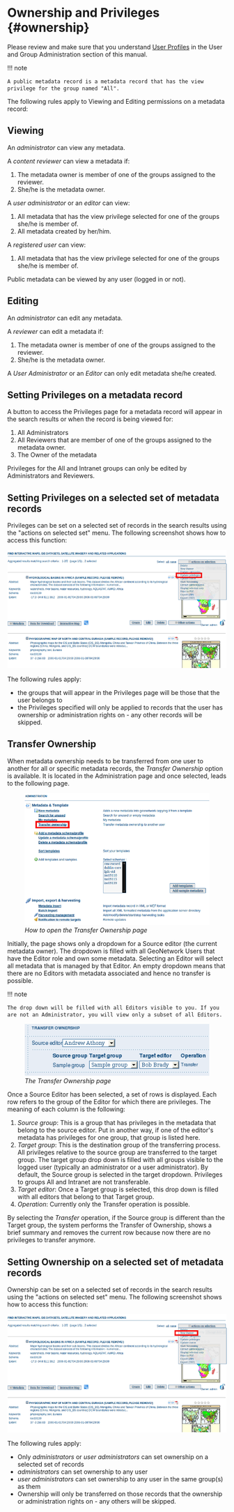# Ownership and Privileges {#ownership}

Please review and make sure that you understand [User Profiles](../../admin/usersandgroups/index.md#user_profiles) in the User and Group Administration section of this manual.

!!! note

    A public metadata record is a metadata record that has the view privilege for the group named "All".


The following rules apply to Viewing and Editing permissions on a metadata record:

## Viewing

An *administrator* can view any metadata.

A *content reviewer* can view a metadata if:

1.  The metadata owner is member of one of the groups assigned to the reviewer.
2.  She/he is the metadata owner.

A *user administrator* or an *editor* can view:

1.  All metadata that has the view privilege selected for one of the groups she/he is member of.
2.  All metadata created by her/him.

A *registered user* can view:

1.  All metadata that has the view privilege selected for one of the groups she/he is member of.

Public metadata can be viewed by any user (logged in or not).

## Editing

An *administrator* can edit any metadata.

A *reviewer* can edit a metadata if:

1.  The metadata owner is member of one of the groups assigned to the reviewer.
2.  She/he is the metadata owner.

A *User Administrator* or an *Editor* can only edit metadata she/he created.

## Setting Privileges on a metadata record

A button to access the Privileges page for a metadata record will appear in the search results or when the record is being viewed for:

1.  All Administrators
2.  All Reviewers that are member of one of the groups assigned to the metadata owner.
3.  The Owner of the metadata

Privileges for the All and Intranet groups can only be edited by Administrators and Reviewers.

## Setting Privileges on a selected set of metadata records

Privileges can be set on a selected set of records in the search results using the "actions on selected set" menu. The following screenshot shows how to access this function:

![](setting-privileges-selected-set.png)

The following rules apply:

-   the groups that will appear in the Privileges page will be those that the user belongs to
-   the Privileges specified will only be applied to records that the user has ownership or administration rights on - any other records will be skipped.

## Transfer Ownership

When metadata ownership needs to be transferred from one user to another for all or specific metadata records, the *Transfer Ownership* option is available. It is located in the Administration page and once selected, leads to the following page.

<figure>
<img src="web-ownership-where.png" alt="web-ownership-where.png" />
<figcaption><em>How to open the Transfer Ownership page</em></figcaption>
</figure>

Initially, the page shows only a dropdown for a Source editor (the current metadata owner). The dropdown is filled with all GeoNetwork Users that have the Editor role and own some metadata. Selecting an Editor will select all metadata that is managed by that Editor. An empty dropdown means that there are no Editors with metadata associated and hence no transfer is possible.

!!! note

    The drop down will be filled with all Editors visible to you. If you are not an Administrator, you will view only a subset of all Editors.


<figure>
<img src="web-ownership-options.png" alt="web-ownership-options.png" />
<figcaption><em>The Transfer Ownership page</em></figcaption>
</figure>

Once a Source Editor has been selected, a set of rows is displayed. Each row refers to the group of the Editor for which there are privileges. The meaning of each column is the following:

1.  *Source group*: This is a group that has privileges in the metadata that belong to the source editor. Put in another way, if one of the editor's metadata has privileges for one group, that group is listed here.
2.  *Target group*: This is the destination group of the transferring process. All privileges relative to the source group are transferred to the target group. The target group drop down is filled with all groups visible to the logged user (typically an administrator or a user administrator). By default, the Source group is selected in the target dropdown. Privileges to groups All and Intranet are not transferable.
3.  *Target editor*: Once a Target group is selected, this drop down is filled with all editors that belong to that Target group.
4.  *Operation*: Currently only the Transfer operation is possible.

By selecting the *Transfer* operation, if the Source group is different than the Target group, the system performs the Transfer of Ownership, shows a brief summary and removes the current row because now there are no privileges to transfer anymore.

## Setting Ownership on a selected set of metadata records

Ownership can be set on a selected set of records in the search results using the "actions on selected set" menu. The following screenshot shows how to access this function:

![](setting-ownership-selected-set.png)

The following rules apply:

-   Only *administrators* or *user administrators* can set ownership on a selected set of records
-   *administrators* can set ownership to any user
-   *user administrators* can set ownership to any user in the same group(s) as them
-   Ownership will only be transferred on those records that the ownership or administration rights on - any others will be skipped.
